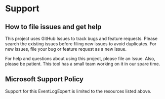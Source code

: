 # Support

## How to file issues and get help  

This project uses GitHub Issues to track bugs and feature requests. Please search the existing 
issues before filing new issues to avoid duplicates.  For new issues, file your bug or 
feature request as a new Issue.

For help and questions about using this project, please file an Issue. Also, please be
patient. This tool has a small team working on it in our spare time.

## Microsoft Support Policy  

Support for this EventLogExpert is limited to the resources listed above.
